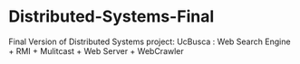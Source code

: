 # Distributed-Systems-Final
Final Version of Distributed Systems project: UcBusca : Web Search Engine + RMI + Mulitcast + Web Server + WebCrawler
